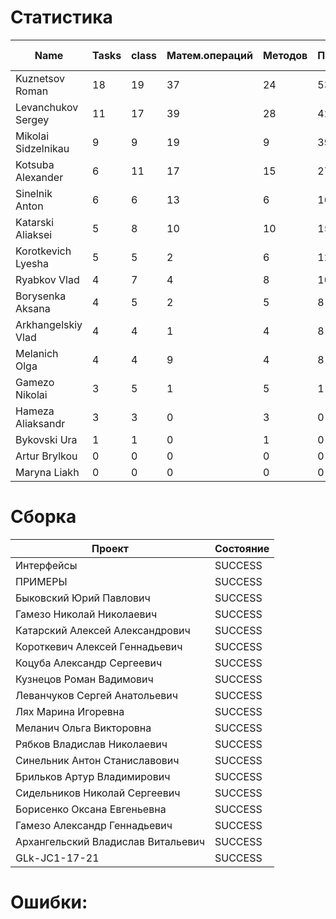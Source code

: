# Статистика

| Name | Tasks | class | Матем.операций | Методов | Присваиваний | анон.класов | внутр.класов | констант | логирование | лямбды | переменных | перхватов исключений | приват. методов | приват. полей | сравнений | циклов |
| --- | --- | --- | --- | --- | --- | --- | --- | --- | --- | --- | --- | --- | --- | --- | --- | --- |
| Kuznetsov Roman | 18 | 19 | 37 | 24 | 53 | 0 | 0 | 0 | 0 | 0 | 45 | 0 | 0 | 2 | 7 | 13 |
| Levanchukov Sergey | 11 | 17 | 39 | 28 | 42 | 0 | 1 | 0 | 0 | 0 | 42 | 0 | 6 | 2 | 17 | 6 |
| Mikolai Sidzelnikau | 9 | 9 | 19 | 9 | 39 | 0 | 0 | 0 | 0 | 0 | 37 | 0 | 0 | 0 | 1 | 0 |
| Kotsuba Alexander | 6 | 11 | 17 | 15 | 27 | 0 | 0 | 0 | 0 | 0 | 27 | 0 | 3 | 2 | 6 | 5 |
| Sinelnik Anton | 6 | 6 | 13 | 6 | 16 | 0 | 0 | 0 | 0 | 0 | 16 | 0 | 0 | 0 | 0 | 0 |
| Katarski Aliaksei | 5 | 8 | 10 | 10 | 15 | 0 | 0 | 0 | 0 | 0 | 15 | 0 | 2 | 1 | 2 | 3 |
| Korotkevich Lyesha | 5 | 5 | 2 | 6 | 12 | 0 | 0 | 0 | 0 | 0 | 10 | 0 | 0 | 0 | 0 | 0 |
| Ryabkov Vlad | 4 | 7 | 4 | 8 | 10 | 0 | 0 | 0 | 0 | 0 | 10 | 0 | 1 | 0 | 1 | 2 |
| Borysenka Aksana | 4 | 5 | 2 | 5 | 8 | 0 | 0 | 0 | 0 | 0 | 8 | 0 | 0 | 0 | 0 | 0 |
| Arkhangelskiy Vlad | 4 | 4 | 1 | 4 | 8 | 0 | 0 | 0 | 0 | 0 | 8 | 0 | 0 | 0 | 0 | 0 |
| Melanich Olga | 4 | 4 | 9 | 4 | 8 | 0 | 0 | 0 | 0 | 0 | 8 | 0 | 0 | 0 | 0 | 0 |
| Gamezo Nikolai | 3 | 5 | 1 | 5 | 1 | 0 | 0 | 0 | 0 | 0 | 1 | 0 | 0 | 0 | 0 | 1 |
| Hameza Aliaksandr | 3 | 3 | 0 | 3 | 0 | 0 | 0 | 0 | 0 | 0 | 0 | 0 | 0 | 0 | 0 | 0 |
| Bykovski Ura | 1 | 1 | 0 | 1 | 0 | 0 | 0 | 0 | 0 | 0 | 0 | 0 | 0 | 0 | 0 | 0 |
| Artur Brylkou | 0 | 0 | 0 | 0 | 0 | 0 | 0 | 0 | 0 | 0 | 0 | 0 | 0 | 0 | 0 | 0 |
| Maryna Liakh | 0 | 0 | 0 | 0 | 0 | 0 | 0 | 0 | 0 | 0 | 0 | 0 | 0 | 0 | 0 | 0 |


# Сборка

| Проект | Состояние |
| --- | --- |
| Интерфейсы  | SUCCESS |
| ПРИМЕРЫ  | SUCCESS |
| Быковский Юрий Павлович  | SUCCESS |
| Гамезо Николай Николаевич  | SUCCESS |
| Катарский Алексей Александрович  | SUCCESS |
| Короткевич Алексей Геннадьевич  | SUCCESS |
| Коцуба Александр Сергеевич  | SUCCESS |
| Кузнецов Роман Вадимович  | SUCCESS |
| Леванчуков Сергей Анатольевич  | SUCCESS |
| Лях Марина Игоревна  | SUCCESS |
| Меланич Ольга Викторовна  | SUCCESS |
| Рябков Владислав Николаевич  | SUCCESS |
| Синельник Антон Станиславович  | SUCCESS |
| Брильков Артур Владимирович  | SUCCESS |
| Сидельников Николай Сергеевич  | SUCCESS |
| Борисенко Оксана Евгеньевна  | SUCCESS |
| Гамезо Александр Геннадьевич  | SUCCESS |
| Архангельский Владислав Витальевич  | SUCCESS |
| GLk-JC1-17-21  | SUCCESS |


# Ошибки:

